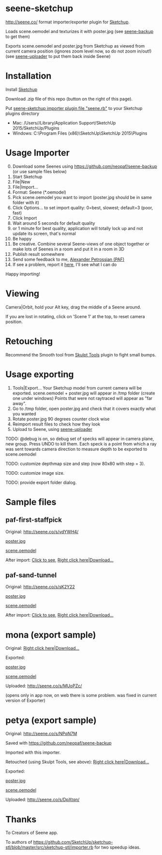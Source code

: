 # seene-sketchup
http://seene.co/ format importer/exporter plugin for [Sketchup](http://www.sketchup.com).

Loads scene.oemodel and texturizes it with poster.jpg  (see [seene-backup](https://github.com/neopaf/seene-backup) to get them)

Exports scene.oemodel and poster.jpg from Sketchup as viewed from current camera position (ignores zoom level now, so do not zoom in/out!)  (see [seene-uploader](https://github.com/neopaf/seene-uploader) to put them back inside Seene)

# Installation

Install [Sketchup](http://www.sketchup.com)

Download .zip file of this repo (button on the right of this page).

Put [seene-sketchup importer plugin file "seene.rb"](seene.rb) to your Sketchup plugins directory
* Mac: /Users/<your user name>/Library/Application Support/SketchUp 2015/SketchUp/Plugins
* Windows: C:\Program Files (x86)\SketchUp\SketchUp 2015\Plugins

# Usage Importer

0. Download some Seenes using https://github.com/neopaf/seene-backup (or use sample files below)
1. Start Sketchup
2. File|New
3. File|Import...
4. Format: Seene (*.oemodel)
5. Pick scene.oemodel you want to import (poster.jpg should be in same folder with it)
6. Click Options... to set import quality: 0=best, slowest; default=3 (poor, fast)
7. Click Import
8. Wait around 5 seconds for default quality 
9. or 1 minute for best quality, application will totally lock up and not update its screen, that's normal
10. Be happy
11. Be creative. Combine several Seene-views of one object together or make lots of Seenes in a room and put it in a room in 3D
12. Publish result somewhere
13. Send some feedback to me, [Alexander Petrossian (PAF)](mailto:alexander.petrossian+seene.rb@gmail.com)
14. If see a problem, report it [here](https://github.com/neopaf/seene-sketchup/issues), I'll see what I can do

Happy importing!

# Viewing

Camera|Orbit, hold your Alt key, drag the middle of a Seene around.

If you are lost in rotating, click on 'Scene 1' at the top, to reset camera position.

# Retouching

Recommend the Smooth tool from [Skulpt Tools](http://sketchucation.com/forums/viewtopic.php?t=20781) plugin to fight small bumps.

# Usage exporting

1. Tools|Export... 
Your Sketchup model from current camera will be exported.
scene.oemodel + poster.jpg will appear in /tmp folder (create one under windows)
Points that were not raytraced will appear as "far away".
2. Go to /tmp folder, open poster.jpg and check that it covers exactly what you wanted
3. Rotate poster.jpg 90 degrees counter clock wise
4. Reimport result files to check how they look
5. Upload to Seene, using [seene-uploader](https://github.com/neopaf/seene-uploader) 

TODO: @debug is on, so debug set of specks will appear in camera plane, new group. Press UNDO to kill them. Each speck is a point from which a ray was sent towards camera direction to measure depth to be exported to scene.oemodel

TODO: customize depthmap size and step (now 80x80 with step = 3).

TODO: customize image size.

TODO: provide export folder dialog.

# Sample files

## paf-first-staffpick

Original: http://seene.co/s/vdYWH4/

[poster.jpg](samples/paf-first-staffpick/poster.jpg)

[scene.oemodel](samples/paf-first-staffpick/scene.oemodel)

After import: [Click to see](samples/paf-first-staffpick/sketchup_imported.png), [Right click here|Download...](https://github.com/neopaf/seene-sketchup/raw/master/samples/paf-first-staffpick/imported.skp)

## paf-sand-tunnel

Original: http://seene.co/s/sK2Y22

[poster.jpg](samples/paf-sand-tunnel/poster.jpg)

[scene.oemodel](samples/paf-sand-tunnel/scene.oemodel)

After import: [Click to see](samples/paf-sand-tunnel/sketchup_imported.png), [Right click here|Download...](https://github.com/neopaf/seene-sketchup/raw/master/samples/paf-sand-tunnel/imported.skp)

# mona (export sample)

Original: [Right click here|Download...](https://github.com/neopaf/seene-sketchup/raw/master/samples/artificial-1-mona/original.skp)

Exported:

[poster.jpg](samples/artificial-1-mona/poster.jpg)

[scene.oemodel](samples/artificial-1-mona/scene.oemodel)

Uploaded: http://seene.co/s/MUoPZc/ 

(opens only in app now, on web there is some problem. was fixed in current version of Exporter)

# petya (export sample)

Original: http://seene.co/s/NPqN7M

Saved with https://github.com/neopaf/seene-backup

Imported with this importer.

Retouched (using Skulpt Tools, see above): [Right click here|Download...](https://github.com/neopaf/seene-sketchup/raw/master/samples/retouched-1-petya/retouched.skp)

Exported:

[poster.jpg](samples/retouched-1-petya/poster.jpg)

[scene.oemodel](samples/retouched-1-petya/scene.oemodel)

Uploaded: http://seene.co/s/DpXtqn/

# Thanks

To Creators of Seene app.

To authors of https://github.com/SketchUp/sketchup-stl/blob/master/src/sketchup-stl/importer.rb for two speedup ideas.
